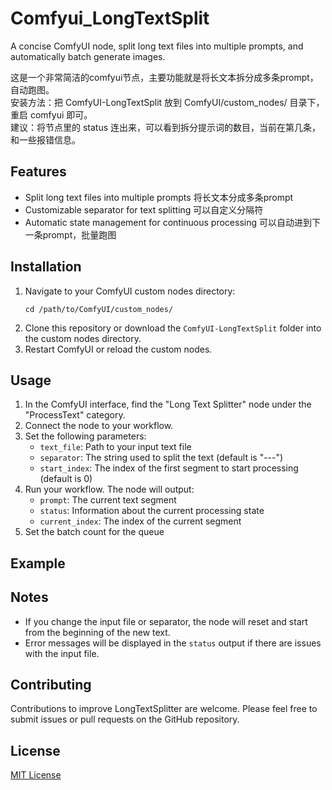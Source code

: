 # Comfyui_LongTextSplit
A concise ComfyUI node, split long text files into multiple prompts, and automatically batch generate images.  

这是一个非常简洁的comfyui节点，主要功能就是将长文本拆分成多条prompt，自动跑图。  
安装方法：把 ComfyUI-LongTextSplit 放到 ComfyUI/custom_nodes/ 目录下，重启 comfyui 即可。  
建议：将节点里的 status 连出来，可以看到拆分提示词的数目，当前在第几条，和一些报错信息。

## Features

- Split long text files into multiple prompts 将长文本分成多条prompt
- Customizable separator for text splitting 可以自定义分隔符
- Automatic state management for continuous processing 可以自动进到下一条prompt，批量跑图

## Installation

1. Navigate to your ComfyUI custom nodes directory:
   ```
   cd /path/to/ComfyUI/custom_nodes/
   ```
2. Clone this repository or download the `ComfyUI-LongTextSplit` folder into the custom nodes directory.
3. Restart ComfyUI or reload the custom nodes.

## Usage

1. In the ComfyUI interface, find the "Long Text Splitter" node under the "ProcessText" category.
2. Connect the node to your workflow.
3. Set the following parameters:
   - `text_file`: Path to your input text file
   - `separator`: The string used to split the text (default is "---")
   - `start_index`: The index of the first segment to start processing (default is 0)
4. Run your workflow. The node will output:
   - `prompt`: The current text segment
   - `status`: Information about the current processing state
   - `current_index`: The index of the current segment
5. Set the batch count for the queue

## Example



## Notes

- If you change the input file or separator, the node will reset and start from the beginning of the new text.
- Error messages will be displayed in the `status` output if there are issues with the input file.

## Contributing

Contributions to improve LongTextSplitter are welcome. Please feel free to submit issues or pull requests on the GitHub repository.

## License

[MIT License](https://opensource.org/licenses/MIT)
